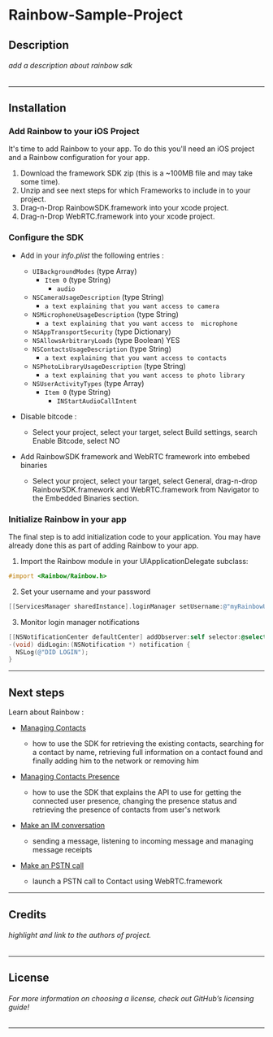 # Rainbow-Sample-Project 

## Description
###### add a description about rainbow sdk
---

## Installation

###  Add Rainbow to your iOS Project
It's time to add Rainbow to your app. To do this you'll need an iOS project and a Rainbow configuration  for your app.

1. Download the framework SDK zip (this is a ~100MB file and may take some time).
2. Unzip and see next steps for which Frameworks to include in to your project.
3. Drag-n-Drop RainbowSDK.framework into your xcode project.
4. Drag-n-Drop WebRTC.framework into your xcode project.

### Configure the SDK

- Add in your *info.plist* the following entries : 
    - `UIBackgroundModes` (type Array)
        - `Item 0` (type String)
            - `audio`
    - `NSCameraUsageDescription` (type String) 
        - `a text explaining that you want access to camera`
    - `NSMicrophoneUsageDescription` (type String) 
        - `a text explaining that you want access to  microphone`
    - `NSAppTransportSecurity` (type Dictionary)
    - `NSAllowsArbitraryLoads` (type Boolean) YES
    - `NSContactsUsageDescription` (type String) 
        - `a text explaining that you want access to contacts`
    - `NSPhotoLibraryUsageDescription` (type String) 
        - `a text explaining that you want access to photo library`
    - `NSUserActivityTypes` (type Array)
        - `Item 0` (type String)
            - `INStartAudioCallIntent`

- Disable bitcode :
    - Select your project, select your target, select Build settings, search Enable Bitcode, select NO

- Add RainbowSDK framework and WebRTC framework into embebed binaries
    - Select your project, select your target, select General, drag-n-drop RainbowSDK.framework and WebRTC.framework from Navigator to the Embedded Binaries section.

### Initialize Rainbow in your app
The final step is to add initialization code to your application. You may have already done this as part of adding Rainbow to your app.

1. Import the Rainbow module in your UIApplicationDelegate subclass:

```objective-c
#import <Rainbow/Rainbow.h>
```

2. Set your username and your password

```objective-c
[[ServicesManager sharedInstance].loginManager setUsername:@"myRainbowUser@domain.com" andPassword:@"MyPassword"];
```

3. Monitor login manager notifications

```objective-c
[[NSNotificationCenter defaultCenter] addObserver:self selector:@selector(didLogin:) name:kLoginManagerDidLoginSucceeded object:nil];
-(void) didLogin:(NSNotification *) notification {
  NSLog(@"DID LOGIN");
}
```
---

## Next steps
Learn about Rainbow :
- [Managing Contacts](../master/Managing_Contacts.md)
    - how  to use the SDK for retrieving the existing contacts, searching for a contact by name, retrieving full information on a contact found and finally adding him to the network or removing him
  
- [Managing Contacts Presence](../master/Managing_Contacts.md)
    - how to use the SDK that explains the API to use for getting the connected user presence, changing the presence status and retrieving the presence of contacts from user's network

- [ Make an IM conversation](../master/Managing_Contacts.md)
    - sending a message, listening to incoming message and managing message receipts

- [Make an PSTN call](../master/Managing_Contacts.md) 
    - launch a PSTN call to Contact using WebRTC.framework
    

---
## Credits
###### highlight and link to the authors of project.
---

## License
###### For more information on choosing a license, check out GitHub’s licensing guide!
---
